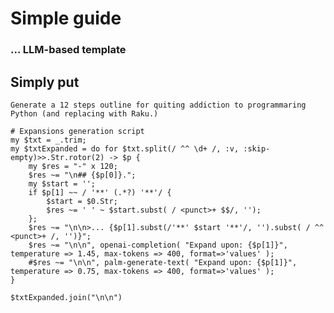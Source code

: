 # Simple guide 

### ... LLM-based template

## Simply put

```openai, format=values, temperature=1.4, max-tokens=800, results=asis, output-prompt=NONE, echo=FALSE
Generate a 12 steps outline for quiting addiction to programmaring Python (and replacing with Raku.)
```

```perl6, results=asis, output-prompt=NONE, echo=FALSE
# Expansions generation script
my $txt = _.trim;
my $txtExpanded = do for $txt.split(/ ^^ \d+ /, :v, :skip-empty)>>.Str.rotor(2) -> $p {
    my $res = "-" x 120; 
    $res ~= "\n## {$p[0]}.";
    my $start = '';
    if $p[1] ~~ / '**' (.*?) '**'/ {
        $start = $0.Str;
        $res ~= ' ' ~ $start.subst( / <punct>+ $$/, '');
    };
    $res ~= "\n\n>... {$p[1].subst(/'**' $start '**'/, '').subst( / ^^ <punct>+ /, '')}"; 
    $res ~= "\n\n", openai-completion( "Expand upon: {$p[1]}", temperature => 1.45, max-tokens => 400, format=>'values' );
    #$res ~= "\n\n", palm-generate-text( "Expand upon: {$p[1]}", temperature => 0.75, max-tokens => 400, format=>'values' );
}

$txtExpanded.join("\n\n") 
```